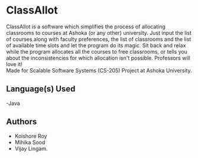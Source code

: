 # ClassAllot

ClassAllot is a software which simplifies the process of allocating classrooms to courses at Ashoka (or any other) university. Just input the list of courses along with faculty preferences, the list of classrooms and the list of available time slots and let the program do its magic. Sit back and relax while the program allocates all the courses to free classrooms, or tells you about the inconsistencies for which allocation isn't possible. Professors will love it!<br />
Made for Scalable Software Systems (CS-205) Project at Ashoka University.

## Language(s) Used

-Java

## Authors

- Koishore Roy
- Mihika Sood
- Vijay Lingam.
